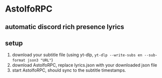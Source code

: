 # AstolfoRPC
## automatic discord rich presence lyrics

## setup

 1. download your subtitle file (using yt-dlp, `yt-dlp --write-subs en --sub-format json3 "URL"`)
 2. download AstolfoRPC, replace lyrics.json with your downloaded json file
 3. start AstolfoRPC, should sync to the subtitle timestamps.

